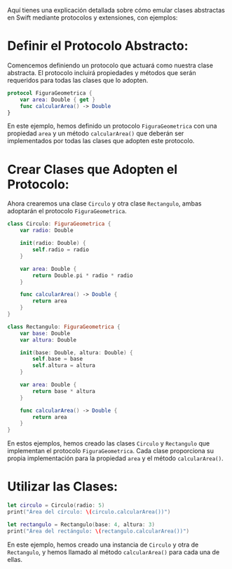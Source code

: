 Aquí tienes una explicación detallada sobre cómo emular clases abstractas en Swift mediante protocolos y extensiones, con ejemplos:

# Definir el Protocolo Abstracto:
Comencemos definiendo un protocolo que actuará como nuestra clase abstracta. El protocolo incluirá propiedades y métodos que serán requeridos para todas las clases que lo adopten.

```swift
protocol FiguraGeometrica {
    var area: Double { get }
    func calcularArea() -> Double
}
```

En este ejemplo, hemos definido un protocolo `FiguraGeometrica` con una propiedad `area` y un método `calcularArea()` que deberán ser implementados por todas las clases que adopten este protocolo.

# Crear Clases que Adopten el Protocolo:
Ahora crearemos una clase `Circulo` y otra clase `Rectangulo`, ambas adoptarán el protocolo `FiguraGeometrica`.

```swift
class Circulo: FiguraGeometrica {
    var radio: Double

    init(radio: Double) {
        self.radio = radio
    }

    var area: Double {
        return Double.pi * radio * radio
    }

    func calcularArea() -> Double {
        return area
    }
}

class Rectangulo: FiguraGeometrica {
    var base: Double
    var altura: Double

    init(base: Double, altura: Double) {
        self.base = base
        self.altura = altura
    }

    var area: Double {
        return base * altura
    }

    func calcularArea() -> Double {
        return area
    }
}
```

En estos ejemplos, hemos creado las clases `Circulo` y `Rectangulo` que implementan el protocolo `FiguraGeometrica`. Cada clase proporciona su propia implementación para la propiedad `area` y el método `calcularArea()`.

# Utilizar las Clases:

```swift
let circulo = Circulo(radio: 5)
print("Área del círculo: \(circulo.calcularArea())")

let rectangulo = Rectangulo(base: 4, altura: 3)
print("Área del rectángulo: \(rectangulo.calcularArea())")
```

En este ejemplo, hemos creado una instancia de `Circulo` y otra de `Rectangulo`, y hemos llamado al método `calcularArea()` para cada una de ellas.

